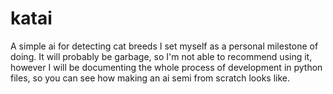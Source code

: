 # katai
A simple ai for detecting cat breeds I set myself as a personal milestone of doing. It will probably be garbage, so I'm not able to recommend using it, however I will be documenting the whole process of development in python files, so you can see how making an ai semi from scratch looks like.

